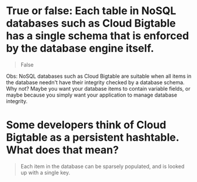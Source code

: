 # True or false: Each table in NoSQL databases such as Cloud Bigtable has a single schema that is enforced by the database engine itself.

> False

Obs: NoSQL databases such as Cloud Bigtable are suitable when all items in the database needn't have their integrity checked by a database schema. Why not? Maybe you want your database items to contain variable fields, or maybe because you simply want your application to manage database integrity.

# Some developers think of Cloud Bigtable as a persistent hashtable. What does that mean?

> Each item in the database can be sparsely populated, and is looked up with a single key. 
